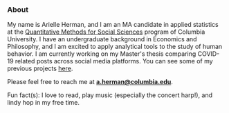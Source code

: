 <!--
**aeherman/aeherman** is a ✨ _special_ ✨ repository because its `README.md` (this file) appears on your GitHub profile.

Here are some ideas to get you started:

- 🔭 I’m currently working on ...
- 🌱 I’m currently learning ...
- 👯 I’m looking to collaborate on ...
- 🤔 I’m looking for help with ...
- 💬 Ask me about ...
- 📫 How to reach me: ...
- 😄 Pronouns: ...
- ⚡ Fun fact: ...
-->

### About
My name is Arielle Herman, and I am an MA candidate in applied statistics at the [Quantitative Methods for Social Sciences](http://www.qmss.columbia.edu/) program of Columbia University.  I have an undergraduate background in Economics and Philosophy, and I am excited to apply analytical tools to the study of human behavior.  I am currently working on my Master's thesis comparing COVID-19 related posts across social media platforms.  You can see some of my previous projects [here](https://github.com/aeherman/hello-world).

Please feel free to reach me at **a.herman@columbia.edu**.

Fun fact(s): I love to read, play music (especially the concert harp!), and lindy hop in my free time.
